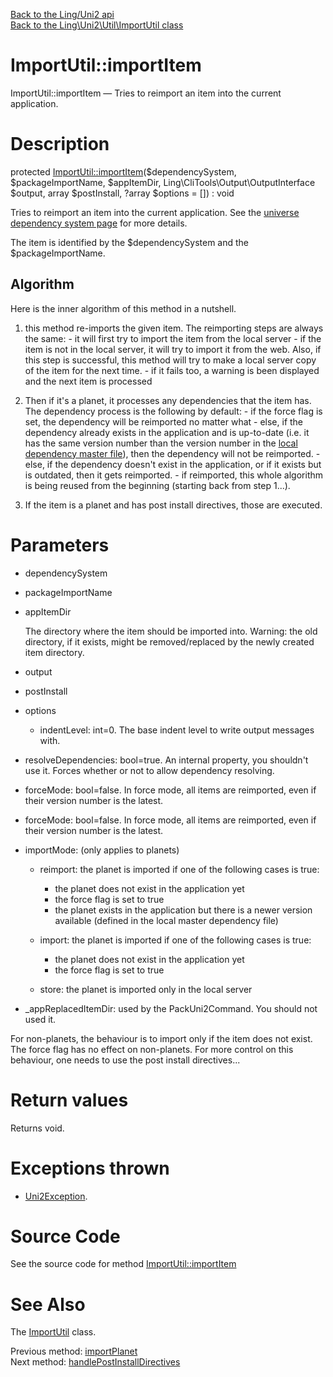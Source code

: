 [Back to the Ling/Uni2 api](https://github.com/lingtalfi/Uni2/blob/master/doc/api/Ling/Uni2.md)<br>
[Back to the Ling\Uni2\Util\ImportUtil class](https://github.com/lingtalfi/Uni2/blob/master/doc/api/Ling/Uni2/Util/ImportUtil.md)


ImportUtil::importItem
================



ImportUtil::importItem — Tries to reimport an item into the current application.




Description
================


protected [ImportUtil::importItem](https://github.com/lingtalfi/Uni2/blob/master/doc/api/Ling/Uni2/Util/ImportUtil/importItem.md)($dependencySystem, $packageImportName, $appItemDir, Ling\CliTools\Output\OutputInterface $output, array $postInstall, ?array $options = []) : void




Tries to reimport an item into the current application.
See the [universe dependency system page](https://github.com/lingtalfi/TheScientist/blob/master/universe-dependencies-2019.md) for more details.

The item is identified by the $dependencySystem and the $packageImportName.


Algorithm
--------------
Here is the inner algorithm of this method in a nutshell.

1. this method re-imports the given item.
     The reimporting steps are always the same:
         - it will first try to import the item from the local server
         - if the item is not in the local server, it will try to import it from the web.
                 Also, if this step is successful, this method will try to make a local server copy of the item
                 for the next time.
         - if it fails too, a warning is been displayed and the next item is processed

2. Then if it's a planet, it processes any dependencies that the item has.
     The dependency process is the following by default:
         - if the force flag is set, the dependency will be reimported no matter what
         - else, if the dependency already exists in the application and is up-to-date (i.e. it has the same
             version number than the version number in the [local dependency master file](https://github.com/lingtalfi/Uni2/blob/master/README.md#the-dependency-master-file)), then
             the dependency will not be reimported.
         - else, if the dependency doesn't exist in the application, or if it exists but is outdated,
             then it gets reimported.
         - if reimported, this whole algorithm is being reused from the beginning (starting back from step 1...).

3. If the item is a planet and has post install directives, those are executed.




Parameters
================


- dependencySystem

    

- packageImportName

    

- appItemDir

    The directory where the item should be imported into.
Warning: the old directory, if it exists, might be removed/replaced by the newly created item directory.

- output

    

- postInstall

    

- options

    - indentLevel: int=0. The base indent level to write output messages with.
- resolveDependencies: bool=true. An internal property, you shouldn't use it. Forces whether or not to allow dependency resolving.
- forceMode: bool=false. In force mode, all items are reimported, even if their version number is the latest.
- forceMode: bool=false. In force mode, all items are reimported, even if their version number is the latest.
- importMode: (only applies to planets)

     - reimport: the planet is imported if one of the following cases is true:

         - the planet does not exist in the application yet
         - the force flag is set to true
         - the planet exists in the application but there is a newer version available (defined in the local master dependency file)

     - import: the planet is imported if one of the following cases is true:

         - the planet does not exist in the application yet
         - the force flag is set to true

     - store: the planet is imported only in the local server




- _appReplacedItemDir: used by the PackUni2Command. You should not used it.



For non-planets, the behaviour is to import only if the item does not exist.
The force flag has no effect on non-planets.
For more control on this behaviour, one needs to use the post install directives...


Return values
================

Returns void.


Exceptions thrown
================

- [Uni2Exception](https://github.com/lingtalfi/Uni2/blob/master/doc/api/Ling/Uni2/Exception/Uni2Exception.md).&nbsp;







Source Code
===========
See the source code for method [ImportUtil::importItem](https://github.com/lingtalfi/Uni2/blob/master/Util/ImportUtil.php#L222-L529)


See Also
================

The [ImportUtil](https://github.com/lingtalfi/Uni2/blob/master/doc/api/Ling/Uni2/Util/ImportUtil.md) class.

Previous method: [importPlanet](https://github.com/lingtalfi/Uni2/blob/master/doc/api/Ling/Uni2/Util/ImportUtil/importPlanet.md)<br>Next method: [handlePostInstallDirectives](https://github.com/lingtalfi/Uni2/blob/master/doc/api/Ling/Uni2/Util/ImportUtil/handlePostInstallDirectives.md)<br>

